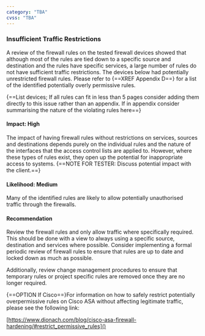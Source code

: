 ```yaml
---
category: "TBA"
cvss: "TBA"
---
```

### Insufficient Traffic Restrictions
A review of the firewall rules on the tested firewall devices showed that although most of the rules are tied down to a specific source and destination and the rules have specific services, a large number of rules do not have sufficient traffic restrictions. The devices below had potentially unrestricted firewall rules. Please refer to {==XREF Appendix D==} for a list of the identified potentially overly permissive rules.

{==List devices; If all rules can fit in less than 5 pages consider adding them directly to this issue rather than an appendix. If in appendix consider summarising the nature of the violating rules here==}
#### Impact: High
The impact of having firewall rules without restrictions on services, sources and destinations depends purely on the individual rules and the nature of the interfaces that the access control lists are applied to. However, where these types of rules exist, they open up the potential for inappropriate access to systems. {==NOTE FOR TESTER: Discuss potential impact with the client.==}
#### Likelihood: Medium
Many of the identified rules are likely to allow potentially unauthorised traffic through the firewalls.
#### Recommendation
Review the firewall rules and only allow traffic where specifically required. This should be done with a view to always using a specific source, destination and services where possible. Consider implementing a formal periodic review of firewall rules to ensure that rules are up to date and locked down as much as possible.

Additionally, review change management procedures to ensure that temporary rules or project specific rules are removed once they are no longer required.

{==OPTION If Cisco==}For information on how to safely restrict potentially overpermissive rules on Cisco ASA without affecting legitimate traffic, please see the following link:

[https://www.dionach.com/blog/cisco-asa-firewall-hardening/#restrict_permissive_rules]()
